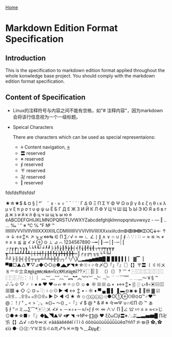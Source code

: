 [Home](index.md)

# Markdown Edition Format Specification 

## Introduction

This is the specification to markdown edition format applied throughout the whole konwledge base project. You should comply with the markdown edition format specification.

## Content of Specification

- Linux的注释符号与内容之间不能有空格，如"# 注释内容"，因为markdown会将该行信息视为一个一级标题。

- Speical Characters

    There are characters which can be used as special representaions:
    + ≡      Content navigation, <a id="ContentID">[≡](#≡)</a>
    + 〓     reserved
    + ※     reserved
    + ∮     reserved
    + 〒     reserved
    + 卍     reserved
    + ‖      reserved


fdsfdsffdsfdsf

★☆★$ & ¤ § | °゜ ¨ ± · × ÷ ˇ ˉ ˊ ˋ ˙ Γ Δ Θ Ξ Π Σ Υ Φ Ψ Ω α β γ δ ε ζ η θ ι κ λ μ ν ξ π ρ σ τ υ φ ψ ω Ё Б Г Д Е Ж З И
Й К Л Ф У Ц Ч Ш Щ Ъ Ы Э Ю Я а б в г д ж з и й к л ф ц ч ш щ ъ ы ю я ёABCDEFGHIJKLMNOPQRSTUVWXYZabcdefghijklmnopqrstuvwxyz - ― ‖ ‥ … ‰ ′ ″ ※ ℃ ℅ ℉ № ℡
ⅠⅡⅢⅣⅤⅥⅦⅧⅨⅩⅪⅫⅬⅭⅮⅯⅠⅡⅢⅣⅤⅥⅦⅧⅨⅩⅺⅻⅼⅽⅾⅿↁↂↇↈↀↃↅↆ← ↑ → ↓ ↔↕↖ ↗ ↘ ↙⇔↹
∈ ∏ ∑ ∕ √ ∝ ∞ ∟ ∠ ∣ ∥ ∧ ∨ ∩ ∪ ∫ ∮ ∴ ∵ ∶ ∷ ∽ ≈ ≌ ≒ ≠ ≡ ≤ ≥ ≦ ≧ ≮ ≯ ⊕ ⊙ ⊥ ⊿ ⌒ 1234567890
─━│┃┄┅┆┇┈┉┊┋
┌┍┎┏┐┑┒┓└┕┖┗┘┙┚┛├┝┞┟┠┡┢┣┤┥┦┧┨┩┪┫┬┭┮┯┰┱┲
┳┴┵┶┷┸┹┺┻┼┽┾┿╀╁╂╃╄╅╆╇╈╉╊╋═║╒╓╔╕╖╗╘╙╚╛
╜╝╞╟╠╡╢╣╤╥╦╧╨╩╪╫╬╭╮╯╰╱╲╳▁▂▃▄▅▆▇█ ▉ ▊▋▌▍▎▏
▓▔▕ ▀■□▲△▼▽⊿◆◇○◎●◢◣◤◥★☆☉♀♂々〆〇「」『』〖〗【】〒〓
〡〢〣〤〥〦〧〨〩㎎㎏㎜㎝㎞㎡㏄㏎㏑㏒㏕??〾⿰‖| |︴（）〔〕 ? ⺌ *
⿱⿲⿳⿴⿵⿶⿷⿸⿹⿺⿻︰︱︳︴︵︶︷︸︹︺︻︼︽︾^﹀﹁﹂﹃﹄﹉﹊﹋﹌﹍﹎﹏～￥§
™ ๑·ิ.·ั๑ ♧ ♡ ♂ ♀ ♠ ♣ ♥ ❤☜ ☞ ☎ ☏ ⊙ ◎ ☺☻ ☼ ▧ ▨ ♨ ◐ ◑↔↕▪ ▒ ░ ぃ◊◦▣▤▥ ▦▩ ◈ ◇ ♤ ¤ ๑ ⿻ ☠ ⊙ ◎ ► ◄ ↔ ↕ ▪ ▫ ☼ ♦ ▀ ▄ █ ▌ ▐ ▬ ◘ ◙ ◈  卌 ▓ ☑
๑۩۩.. ..۩۩๑ ๑۩۞۩๑
▶ ▷ ◀ ◁ ★ ☆ ⊙ ⓛⓞⓥⓔ
⊙●○①⊕◎Θ⊙¤™♂♥℡
@：！/ " _ < > `,·。≈{}~ ～() _ -『』√ $ @ * & # ※
々∞Ψ ∪∩∈∏ の ℡ ぁ §∮”〃ミ灬∑⌒*〾⿻ㄨ ≮≯ +
－×÷+－±/=∫∮∝ ∞ ∧∨ ∏ ‖∠ ≌ ∽ ≤ ≥ ≈<>じ
⊙●★☆■♀『』◆◣◥▲Ψ ※◤ ◥ →№←〖〗@ ❤
ξζω□∮〓※∴ぷ▂▃▅▆█ ∏卍卐【】△√ ∩¤々∞ㄨ
≠āáǎàēéěèī í ǐ ì ō óǒòūúǔùǖǘǘǚǜüêɑ?ńň?
♯♮ ₪큐
✿｡✿ εїз ●· ۞۞ ҉
♈♉♊♋♌♎♏♐♑♓♒♍
✎﹏₯㎕ ҉




